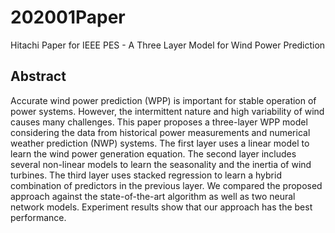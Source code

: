 # 202001Paper
 Hitachi Paper for IEEE PES - A Three Layer Model for Wind Power Prediction
## Abstract
Accurate wind power prediction (WPP) is important for stable operation of power systems. However, the intermittent nature and high variability of wind causes many challenges. This paper proposes a three-layer WPP model considering the data from historical power measurements and numerical weather prediction (NWP) systems. The first layer uses a linear model to learn the wind power generation equation. The second layer includes several non-linear models to learn the seasonality and the inertia of wind turbines. The third layer uses stacked regression to learn a hybrid combination of predictors in the previous layer. We compared the proposed approach against the state-of-the-art algorithm as well as two neural network models. Experiment results show that our approach has the best performance.
